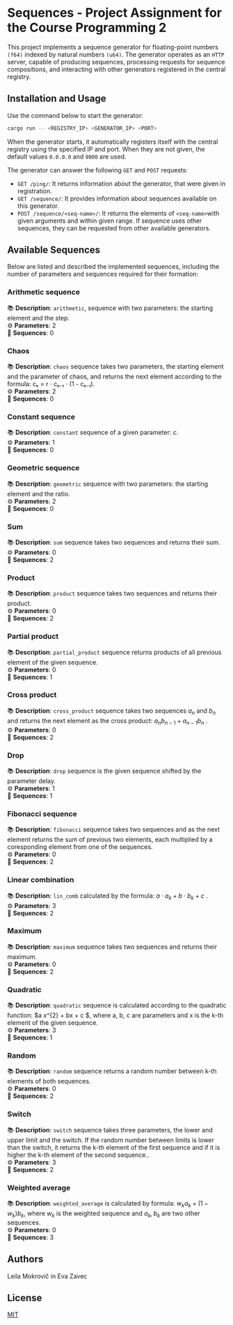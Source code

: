 # Sequences - Project Assignment for the Course Programming 2

This project implements a sequence generator for floating-point numbers `(f64)` indexed by natural numbers `(u64)`. The generator operates as an `HTTP` server, capable of producing sequences, processing requests for sequence compositions, and interacting with other generators registered in the central registry.

## Installation and Usage

Use the command below to start the generator:

```bash
cargo run -- <REGISTRY_IP> <GENERATOR_IP> <PORT> 
```
When the generator starts, it automatically registers itself with the central registry using the specified IP and port. When they are not given, the default values `0.0.0.0` and `9000` are used. 

The generator can answer the following `GET` and `POST` requests:
- `GET /ping/`: It returns information about the generator, that were given in registration.
- `GET /sequence/`: It provides information about sequences available on this generator.
- `POST /sequence/<seq-name>/`: It returns the elements of `<seq-name>`with given arguments and within given range. If sequence uses other sequences, they can be requested from other available generators.

## Available Sequences
Below are listed and described the implemented sequences, including the number of parameters and sequences required for their formation:

### Arithmetic sequence

📚 **Description**: `arithmetic`, sequence with two parameters: the starting element and the step.<br>⚙️ **Parameters**:   2 <br>🚀 **Sequences**:   0  


### Chaos

📚 **Description**: `chaos` sequence takes two parameters, the starting element and the parameter of chaos, and returns the next element according to the formula: cₖ = r ⋅ cₖ₋₁ ⋅ (1 - cₖ₋₁). <br>⚙️ **Parameters**:   2  <br>🚀 **Sequences**:   0


 ### Constant sequence

📚 **Description**: `constant` sequence of a given parameter: $c$. <br>⚙️ **Parameters**:   1  <br>🚀 **Sequences**:   0   


 
### Geometric sequence

📚 **Description**: `geometric` sequence with two parameters: the starting element and the ratio. <br>⚙️ **Parameters**:   2  <br>🚀 **Sequences**:   0 



### Sum

📚 **Description**: `sum` sequence takes two sequences and returns their sum. <br>⚙️ **Parameters**:   0 <br>🚀 **Sequences**:   2   
 


 ### Product

📚 **Description**: `product` sequence takes two sequences and returns their product. <br>⚙️ **Parameters**:   0  <br>🚀 **Sequences**:   2 

 

 ### Partial product
 
📚 **Description**: `partial_product` sequence returns products of all previous element of the given sequence. <br>⚙️ **Parameters**:   0  <br>🚀 **Sequences**:   1
 

### Cross product
 
 📚 **Description**: `cross_product` sequence takes two sequences $a_n$ and $b_n$ and returns the next element as the cross product:  $a_n  b_{n-1} + a_{n-1}  b_n$ . <br>⚙️ **Parameters**:   0  <br>🚀 **Sequences**:   2


### Drop
 
 📚 **Description**: `drop` sequence is the given sequence shifted by the parameter delay. <br>⚙️ **Parameters**:   1  <br>🚀 **Sequences**:   1


### Fibonacci sequence
 
 📚 **Description**: `fibonacci` sequence takes two sequences and as the next element returns the sum of previous two elements, each multiplied by a coresponding element from one of the sequences. <br>⚙️ **Parameters**:   0  <br>🚀 **Sequences**:   2


### Linear combination
 
 📚 **Description**: `lin_comb` calculated by the formula: $a \cdot a_k + b \cdot b_k + c$ . <br>⚙️ **Parameters**:   3  <br>🚀 **Sequences**:   2


### Maximum

📚 **Description**: `maximum` sequence takes two sequences and returns their maximum. <br>⚙️ **Parameters**:   0  <br>🚀 **Sequences**:   2

### Quadratic

📚 **Description**: `quadratic` sequence is calculated according to the quadratic function: $a x^{2} + bx + c $, where a, b, c are parameters and x is the k-th element of the given sequence. <br>⚙️ **Parameters**:   3  <br>🚀 **Sequences**:   1



### Random

📚 **Description**: `random` sequence returns a random number between k-th elements of both sequences. <br>⚙️ **Parameters**:   0  <br>🚀 **Sequences**:   2



### Switch

📚 **Description**: `switch` sequence takes three parameters, the lower and upper limit and the switch. If the random number between limits is lower than the switch, it returns the k-th element of the first sequence and if it is higher the k-th element of the second sequence.. <br>⚙️ **Parameters**:   3  <br>🚀 **Sequences**:   2


### Weighted average

📚 **Description**: `weighted_average` is calculated by formula: $w_{k} a_{k} + (1-w_k) b_{k}$, where $w_k$ is the weighted sequence and $a_k, b_k$ are two other sequences. <br>⚙️ **Parameters**:   0  <br>🚀 **Sequences**:   3


## Authors
Leila Mokrovič in Eva Zavec
## License
[MIT](https://choosealicense.com/licenses/mit/)

